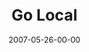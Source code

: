 ---
layout: message
category: message
series: "Go Home"
title: "Go Local"
date: 2007-05-26-00-00
message_id: 17
---
